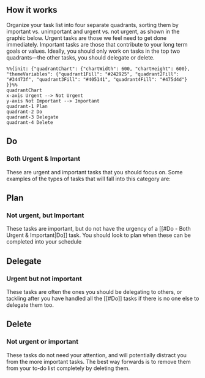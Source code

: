 ## How it works
Organize your task list into four separate quadrants, sorting them by important vs. unimportant and urgent vs. not urgent, as shown in the graphic below. Urgent tasks are those we feel need to get done immediately. Important tasks are those that contribute to your long term goals or values. Ideally, you should only work on tasks in the top two quadrants—the other tasks, you should delegate or delete.

```mermaid 
%%{init: {"quadrantChart": {"chartWidth": 600, "chartHeight": 600}, "themeVariables": {"quadrant1Fill": "#242925", "quadrant2Fill": "#34473f", "quadrant3Fill": "#405141", "quadrant4Fill": "#475d4d"} }}%%
quadrantChart
x-axis Urgent --> Not Urgent
y-axis Not Important --> Important
quadrant-1 Plan
quadrant-2 Do
quadrant-3 Delegate
quadrant-4 Delete
```
## Do
### Both Urgent & Important
These are urgent and important tasks that you should focus on.  Some examples of the types of tasks that will fall into this category are:
## Plan
### Not urgent, but Important
These tasks are important, but do not have the urgency of a [[#Do - Both Urgent & Important|Do]] task.  You should look to plan when these can be completed into your schedule
## Delegate
### Urgent but not important
These tasks are often the ones you should be delegating to others, or tackling after you have handled all the [[#Do]] tasks if there is no one else to delegate them too.
## Delete
### Not urgent or important
These tasks do not need your attention, and will potentially distract you from the more important tasks.  The best way forwards is to remove them from your to-do list completely by deleting them.
